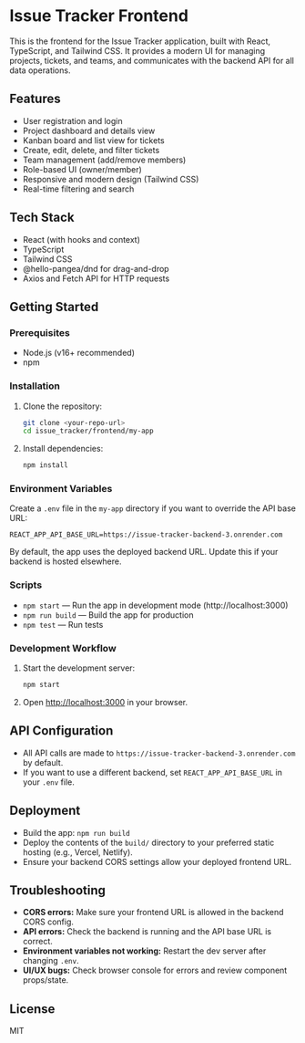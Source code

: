 # Issue Tracker Frontend

This is the frontend for the Issue Tracker application, built with React, TypeScript, and Tailwind CSS. It provides a modern UI for managing projects, tickets, and teams, and communicates with the backend API for all data operations.

## Features
- User registration and login
- Project dashboard and details view
- Kanban board and list view for tickets
- Create, edit, delete, and filter tickets
- Team management (add/remove members)
- Role-based UI (owner/member)
- Responsive and modern design (Tailwind CSS)
- Real-time filtering and search

## Tech Stack
- React (with hooks and context)
- TypeScript
- Tailwind CSS
- @hello-pangea/dnd for drag-and-drop
- Axios and Fetch API for HTTP requests

## Getting Started

### Prerequisites
- Node.js (v16+ recommended)
- npm

### Installation
1. Clone the repository:
   ```bash
   git clone <your-repo-url>
   cd issue_tracker/frontend/my-app
   ```
2. Install dependencies:
   ```bash
   npm install
   ```

### Environment Variables
Create a `.env` file in the `my-app` directory if you want to override the API base URL:
```env
REACT_APP_API_BASE_URL=https://issue-tracker-backend-3.onrender.com
```
By default, the app uses the deployed backend URL. Update this if your backend is hosted elsewhere.

### Scripts
- `npm start` — Run the app in development mode (http://localhost:3000)
- `npm run build` — Build the app for production
- `npm test` — Run tests

### Development Workflow
1. Start the development server:
   ```bash
   npm start
   ```
2. Open [http://localhost:3000](http://localhost:3000) in your browser.

## API Configuration
- All API calls are made to `https://issue-tracker-backend-3.onrender.com` by default.
- If you want to use a different backend, set `REACT_APP_API_BASE_URL` in your `.env` file.

## Deployment
- Build the app: `npm run build`
- Deploy the contents of the `build/` directory to your preferred static hosting (e.g., Vercel, Netlify).
- Ensure your backend CORS settings allow your deployed frontend URL.

## Troubleshooting
- **CORS errors:** Make sure your frontend URL is allowed in the backend CORS config.
- **API errors:** Check the backend is running and the API base URL is correct.
- **Environment variables not working:** Restart the dev server after changing `.env`.
- **UI/UX bugs:** Check browser console for errors and review component props/state.

## License
MIT

